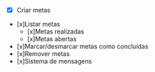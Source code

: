 - [x] Criar metas
- [x]Listar metas
    - [x]Metas realizadas
    - [x]Metas abertas
- [x]Marcar/desmarcar metas como concluídas
- [x]Remover metas
- [x]Sistema de mensagens
